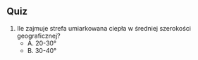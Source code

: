  ## Quiz

1. Ile zajmuje strefa umiarkowana ciepła w średniej szerokości geograficznej?
   - A. 20-30°
   - B. 30-40°
  